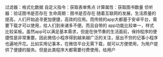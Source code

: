 过滤器：格式化数据
自定义指令：获取表单焦点
计算属性：获取图书数量
侦听器：验证图书是否存在
生命周期：图书是否存在
随着互联网的发展，生活质量的提高，人们开始追寻更加便捷，高效的应用。而传统的app大都基于安卓平台，需要下载才可以使用，给人们到来诸多不便。而且自带的 app功能比较单一，样式比较呆板。虽然app可以满足基本需求，但是在快节奏的生活面前，保持程序的便捷性是非常重要。因此微信小程序得到越来越广泛的关注，层出不穷的记事小程序也遍地开花。比如实用记事本，在微信平台无需下载，就可以方便使用，为用户提供了便捷的服务。但是此类程序大都需要付费使用，给用户

